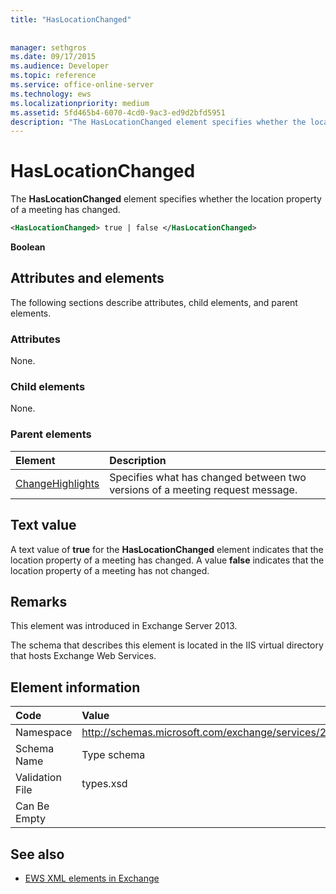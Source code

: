 ```yaml
---
title: "HasLocationChanged"
 
 
manager: sethgros
ms.date: 09/17/2015
ms.audience: Developer
ms.topic: reference
ms.service: office-online-server
ms.technology: ews
ms.localizationpriority: medium
ms.assetid: 5fd465b4-6070-4cd0-9ac3-ed9d2bfd5951
description: "The HasLocationChanged element specifies whether the location property of a meeting has changed."
---
```


# HasLocationChanged

The **HasLocationChanged** element specifies whether the location property of a meeting has changed. 
  
```XML
<HasLocationChanged> true | false </HasLocationChanged>
```

 **Boolean**
## Attributes and elements

The following sections describe attributes, child elements, and parent elements.
  
### Attributes

None.
  
### Child elements

None.
  
### Parent elements

|**Element**|**Description**|
|:-----|:-----|
|[ChangeHighlights](changehighlights.md) <br/> |Specifies what has changed between two versions of a meeting request message.  <br/> |
   
## Text value

A text value of **true** for the **HasLocationChanged** element indicates that the location property of a meeting has changed. A value **false** indicates that the location property of a meeting has not changed. 
  
## Remarks

This element was introduced in Exchange Server 2013.
  
The schema that describes this element is located in the IIS virtual directory that hosts Exchange Web Services.
  
## Element information

|**Code**|**Value**|
|:-----|:-----|
|Namespace  <br/> |http://schemas.microsoft.com/exchange/services/2006/types  <br/> |
|Schema Name  <br/> |Type schema  <br/> |
|Validation File  <br/> |types.xsd  <br/> |
|Can Be Empty  <br/> ||
   
## See also



- [EWS XML elements in Exchange](ews-xml-elements-in-exchange.md)


